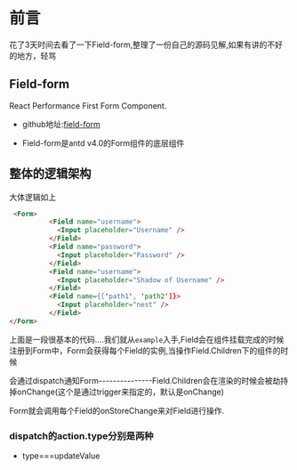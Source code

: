 # 前言

花了3天时间去看了一下Field-form,整理了一份自己的源码见解,如果有讲的不好的地方，轻骂

## Field-form

React Performance First Form Component.

* github地址:[field-form](https://github.com/react-component/field-form)

* Field-form是antd v4.0的Form组件的底层组件

## 整体的逻辑架构

大体逻辑如上

```markdown
 <Form>
          <Field name="username">
            <Input placeholder="Username" />
          </Field>
          <Field name="password">
            <Input placeholder="Password" />
          </Field>
          <Field name="username">
            <Input placeholder="Shadow of Username" />
          </Field>
          <Field name={['path1', 'path2']}>
            <Input placeholder="nest" />
          </Field>
</Form>

```

上面是一段很基本的代码....我们就从`example`入手,Field会在组件挂载完成的时候注册到Form中，Form会获得每个Field的实例,当操作Field.Children下的组件的时候

会通过dispatch通知Form---------------Field.Children会在渲染的时候会被劫持掉onChange(这个是通过trigger来指定的，默认是onChange)

Form就会调用每个Field的onStoreChange来对Field进行操作.

### dispatch的action.type分别是两种

* type===updateValue  
